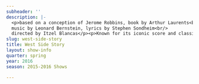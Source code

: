 ```yaml
---
subheader: ''
description: |-
  <p>based on a conception of Jerome Robbins, book by Arthur Laurents<br/>
  music by Leonard Bernstein, lyrics by Stephen Sondheim<br/>
  directed by Itzel Blancas</p><p>Known for its iconic score and classic story, <em>West Side Story </em>remains one of musical theater’s most popular works. Stephen Sondheim’s famous Broadway debut follows a turf war between two rival gangs of different ethnic backgrounds, the Jets &amp; the Sharks. Set in 1950’s Upper West Side of New York City, this musical take on <em>Romeo and Juliet</em> follows the story of Tony falling in love with Maria—but tensions between their two communities ultimately lead to tragedy for the two young lovers.</p> <p> </p><p><strong>Jurrell Lewis</strong> (Tony) is a third-year in the College double majoring in Fundamentals: Issues &amp; Texts and Visual Arts. Previously Jurrell has acted in <em>Godspell</em> (All Good Things) and <em>Cabaret</em> (Bobby).</p><p><strong>Sayri Suarez </strong>(Maria) is a fourth-year in the College studying Computer Science. She has previously been in <em>Buried in Bughouse Square </em>(Clown, "The Innocent") and <em>Godspell</em> (Ensemble, Day by Day). Sayri is also a member of the Chicago Raas dance team.</p><p><strong>Jordan Ginsburg </strong>(Anita) is a third-year in the College majoring in Political Science and Comparative Human Development. This is her first UT show, but in the past she has performed in shows like <em>Hello, Dolly</em> (Minnie Fay), <em>Grease</em> (Sandy) and <em>Guys and Dolls </em>(Cuban singer)</p> <p><strong>Emma Almon</strong> (Pauline) is a fourth-year in the College majoring in Public Policy with a minor in Human Rights. This is her first acting credit at the University of Chicago, though she's collaborated with TAPS as a member of the Maya and RBIM dance groups.</p><p><strong>Andrew Mao </strong>(Indio) is a third-year in the ​College studying TAPS and Statistics. Previous acting credits include<em> The Monkey King </em>(Erlang), <em>Yuusha </em>(The Warrior), <em>Mostellaria</em> (Callidamates), <em>Mowgli’s Adventure </em>(Buffalo), <em>Winter’s Thaw </em>(Winter’s Herald), <em>Magnifique: A Murder! - The Mystery: The Dinner: The Play</em> (Maître), <em>What a Wild Party</em> (Black), <em>Iron Bridal Feast </em>(Agamemnon), <em>The Sandman’s Wake</em> (Dream), <em>Oz </em>(The Huntsman), and<em> The Clouds</em> (The Clouds). Andrew served as a curator for the inaugural Kitchen Sync under Jane Beachy during his first year, and has since directed, choreographed and/or acted in thirteen shows with University Theater, Classical Entertainment Society, Le Vorris &amp; Vox Circus, Redmoon Theater, and the Goodman Theatre, where he assistant directed <em>A Christmas Carol </em>under Henry Wishcamper.</p><p><strong>Adam Schwartz </strong>(Doc, Krupke) is a second year in the College majoring in Physics. Previous acting experience includes ensemble roles in Other Voices Theater's <em>Avenue Q</em> and Brentwood School's <em>Bat Boy</em> as well as being a one year member in the Brentwood Theater Company.</p><p><strong>Larkin Smith </strong>(Graziella) is a first-year majoring in Fundamentals and Human Rights. She has previously worked on <em>Urinetown </em>(Soupy Sue) and <em>Hamlet</em> (Assistant Props Designer). You can also see her perform in the co-ed a cappella group The Ransom Notes.</p><p><strong>Eric Kirkes </strong>(Bernardo) is a third-year in the college majoring in Music with an emphasis in Musicology. Previous production credits with University Theater include <em>Godspell</em> (Disciple), <em>A Little Star Quality </em>(Ché), <em>Closer </em>(Props Manager), A Weekend of Workshops (Director, Assistant Production Manager), <em>By the Bog of Cats </em>(Father Willow), and other independent works. Eric recently served a term as a University Theater Committee Member, and is now the Publicity Manager for TAPS Student Staff.</p><p><strong>Monica Brown</strong> (Assistant Choreographer) is a first-year in the college majoring in English. This is her first show with UT; she has previously worked as a choreographer and dance captain for high school productions of <em>The Wizard of Oz </em>and <em>High School Musical.</em></p><p><strong>Alexander Daibes</strong> (A-Rab) is a first-year in the College majoring in Comparative Literature. Previous acting credits include <em>Translations </em>(Manus), <em>The Pajama Game </em>(Gennaro / Dance Captain), and <em>Tracers</em> (Doc).</p><p><strong>Margaret Lazarovits</strong> (Consuela) is a second-year Physics major and TAPS minor in the College. Previous UT credits include <em>Miss Julie</em> (Assistant Director) and <em>Macbeth</em> (Assistant Director). She was also involved in the theater repertory company On the Verge last summer for their 2015 season as a director, stage manager, assistant director, actor and senior social media intern.</p><p><strong>Gavin Pak </strong>(Chino) is a third-year majoring in TAPS and English Literature. Previous acting credits include <em>Les Miserables </em>and <em>Avenue Q.</em></p><p><strong>John Thomas</strong> (Big Deal) is a first-year in the College planning to major in Physics. He has previously been in productions of <em>Pippin</em> (Charlemagne), <em>Fantastic Mr. Fox</em> (Mr. Fox), and<em> The 39 Steps</em> (Hannay).</p> <p><strong>Maggie Strahan</strong> (Minnie) is a second-year in the College majoring in TAPS. Previous acting credits with University Theatre include <em>Urinetown </em>(Hope Cladwell), <em>Amadeus </em>(Teresa Salieri), and <em>Love's Labour's Lost</em> (Jaquenetta) with the Dean's Men.</p><p><strong>Sara Fontes </strong>(Francisca) is a student in the College.</p><p><strong>Laura Brawley</strong> (Margarita) is a student in the College.</p><p><strong>Eloise Hyman </strong>(Anybodys) is a third-year Jewish Studies major. Recent acting credits include <em>Hamlet </em>(Hamlet), <em>Much Ado About Nothing </em>(Margaret), <em>The Effect...Marigolds</em> (Ruth), and <em>Endgame </em>(Nell).</p><p><strong>Emily Lovett </strong>(Velma) is a first-year in the College majoring in Music and English Literature. Previous acting credits at UChicago include <em>Hamlet</em> (Guildenstern). She hopes you enjoy the show!</p><p><strong>Quinn Kane </strong>(Baby John) is a first-year in the College majoring in Fundamentals. His previous acting credits include <em>Urinetown </em>(Bobby Strong) and <em>Hamlet</em> (Polonius).</p><p><strong>Riley Paul </strong>(Snowboy) is a fourth-year student majoring in Public Policy and minoring in Philosophy. This is his second University Theater show, having performed in <em>Godspell </em>(John the Baptist/Judas). Outside of University Theater, Riley has acted in <em>Cabaret </em>(Emcee), <em>Opus</em> (Elliot), and <em>Ragtime </em>(Father). Riley is also a member of the Ransom Notes a cappella group as well as the University of Chicago Bhangra team.</p><p><strong>Daniela de Diego Arozamena </strong>(Terresita) is a second-year in the College majoring in Economics and Philosophy. She has no previous theater experience, but is a member of the dance team Rhythmic Bodies in Motion on campus.</p> <p><strong>Neal Jochmann </strong>(Riff) is a third-year in the College majoring in Computer Science with a minor in East Asian Languages and Civilizations. Previous acting credits include <em>Love's Labor's Lost</em> (Don Armado) and<em> Amadeus </em>(Strack), along with roles in UT Workshops and New Work Week productions.</p> <p><strong>Coral E. Sabino </strong>(Rosalia) is a third-year in the College majoring in Visual Arts. Previous acting credits include <em>Rent </em>(Mimi), <em>The Cripple of Inishmaan </em>(Johnnypateenmike), and <em>25th Annual Putnam Counting Spelling Bee</em> (Mitch).</p><p><strong>Jacob Johnson </strong>(Diesel) is a first-year majoring in the History and Philosophy of Science and Medicine- a choice his parents definitely approve of. He has previously starred as Senator Fipp (<em>Urinetown</em>), Sir Robin (<em>Spamalot</em>), the voice of CAM (<em>Singularity</em>) and as his award-winning comedic rapper/saxophonist alter ego "Average Johnson".</p><p><strong>Henry Stone </strong>(Lt Schrank, Gladhand) is a first-year MPP student at the Harris School. Previous Acting credits include <em>Number the Stars </em>(Uncle Henrik), <em>Fiddler on the Roof </em>(Fisherman), <em>Les Miserables </em>(Army Officer), <em>Guys and Dolls</em> (Angie), and <em>Urinetown</em> (Robbie).</p><p><strong>Emily Bishop</strong> (Clarice) is a fourth-year in the College majoring in Anthropology. Emily is a member of PhiNix Dance Crew and UChicago Maya. This is her first performance with UT/TAPS.</p><p><strong>Neal Jochmann </strong>(Riff) is a third-year in the College majoring in Computer Science with a minor in East Asian Languages and Civilizations. Previous acting credits include <em>Love's Labor's Lost</em> (Don Armado) and <em>Amadeus</em> (Strack), along with roles in UT Workshops and New Work Week productions.</p> <p><strong>Ken (Keo) Leng </strong>(Pepe) is a first-year in the College from Turners Falls, Massachusetts, majoring in Comparative Human Development and Music. His favorite past roles include Ren McCormick in <em>Footloose, </em>Hugo in <em>Bye Bye Birdie, </em>and being an ensemble member in <em>The Music Man</em>. Aside from this first UT production of his, Ken participates in Pep Band and Model UN.</p><p> </p><p><strong>Itzel Blancas</strong> (Director) is a third-year in the College double majoring in Comparative Literature and Theater and Performance Studies. She has been most heavily involved in UT as a Costume Designer (<em>By the Bog of Cats, Miss Julie, The Effect of Gamma Rays on Man-in-the-moon Marigolds,</em> and <em>Amadeus</em>), but also directed the musical workshop <em>What a Wild Party </em>in Fall of 2014. She is a member of TAPS Tech Staff, and is also a Curator for Theater[24].</p><p><strong>Charlie Lovejoy </strong>(Stage Manager) is a second-year English literature and TAPS major. Charlie’s UT stage management credits include <em>Miss Julie</em> (SM), <em>Context </em>(SM),<em> All choiceless She</em> (SM), <em>By the Bog of Cats </em>(floor manager), <em>Amadeus </em>(ASM), and <em>The Effect of Gamma Rays on Man-in-the-Moon Marigolds </em>(ASM). In UT, Charlie has also APD’d for <em>Romeo and Juliet</em>; designed, written, and curated for Theatre[24]; and stagehanded and APD’d for <em>Closer</em>. Over the past seven years, Charlie has stage managed eighteen productions through community, professional, and school theatre.</p><p><strong>Jeremy Estes </strong>(Sound Designer) is a third-year in the College majoring in Physics and Philosophy. Previous sound design credits include <em>Miss Julie</em> (directed by Dani Wieder). Jeremy is also an audio engineer for the Logan Center Performance Hall and produces music on his own time.</p><p><strong>Ellen Wiese </strong>(Floor Manager, Assistant Production Manager) is a third-year in the College majoring in English and Creative Writing. Previously, she worked as the ASM on <em>Miss Julie </em>and <em>By the Bog of Cats </em>and wrote for New Work Week.</p> <p><strong>Coriander Mayer </strong>(Master Electrician) is a second year TAPS and English major in the college. Past lighting credits include design for UT (<em>The Monkey King, By the Bog of Cats, </em>Fall 2016 Workshops), Adventure Stage Chicago, Le Vorris &amp; Vox, Commedia dell Arte, RBIM, UBallet, PhiNix, CSSA, and Madison Street Theater; master electrician for UT (<em>Urinetown</em>); and electrician for Apollo Theater and Mercury Theater.</p><p><strong>Henry Stone </strong>(Schrank/Gladhand) is a first-year MPP student at the Harris School. Previous acting credits include <em>Number the Stars </em>(Uncle Henrik), <em>Les Miserables </em>(Army Officer), <em>Guys and Dolls</em> (Angie), and <em>Urinetown</em> (Robbie).</p><p><strong>Bobbie Sheng </strong>(Props Designer) is a first-year in the College potentially majoring in Art History and Comparative Human Development. Her previous TAPS shows include <em>Miss Julie</em> (Assistant Set Designer) and <em>By the Bog of Cats </em>(Assistant Props Designer).</p><p><strong>Shayon Sengupta </strong>(Lighting Designer) is a student in the College.</p><p><strong>Edwin Gavis </strong>(Master Carpenter) is a first-year in the College majoring in Political Science. His previous TAPS shows include <em>Miss Julie</em> (Master Carpenter) and <em>Hamlet </em>(Set Designer). He's generally a pretty cool guy.</p><p><strong>Jordan Trou </strong>(Assistant Carpenter) is a student in the College.</p><p><strong>Sydney Purdue </strong>(Master Painter) is a second-year majoring in Statistics. Previously, she has worked with UT on a variety of shows in a variety of positions, but most recently, she was the scenic designer on <em>Twelfth Night, </em>UBallet's <em>Giselle, </em>and <em>By the Bog of Cats. </em>This quarter, she also painted for <em>Noises Off</em>.</p><p><strong>Corson Barnard </strong>(Vocal Coach) is a third-year in the College majoring in TAPS and minoring in Norwegian Studies. Previous credits include <em>Urinetown</em> (Vocal Director),<em> The Girl Show</em> (Ensemble),<em> Home Is Implied: A Musical Revue</em> (Ensemble), and <em>GATSBY: The Musical</em> (Composer, Director). She is also the music director of the Ransom Notes, a co-ed a cappella group on campus.</p><p><strong>Izzy Kratzer </strong>(Vocal Direction) is a student in the College.</p><p><strong>Colin Garon</strong> (Vocal Direction) is a second-year in the College majoring in HiPSS. Previously, Colin has designed props for <em>Endgame, Amadeus, Love's Labour's Lost, Miss Julie,</em> and <em>By the Bog of Cats.</em></p><p><strong>Maya Jain </strong>(Assistant Stage Manager) is a first-year in the College majoring in TAPS. Previous credits with UT include a Weekend of Workshops (Flask) and <em>By the Bog of Cats </em>(Assistant Scenic Designer) as well as Theater [24] each quarter (Actor). She will be working on <em>After the Revolution </em>during Fall Quarter 2016 (Scenic Designer).</p><p><strong>Isi Hart </strong>is a second-year Psychology major with a minor in TAPS. They have previously been part of the production and stage management teams for <em>Macbeth, Fifth Planet, Rumors, </em>Commedia del'Arte, and <em>Hamlet.</em></p><p><strong>Will Shore </strong>(Assistant Lighting Designer) is a second-year in the College majoring in Physics. Previous UT credits include <em>Rumors </em>(Officer Welch) and <em>Urinetown </em>(Tiny Tom). Will is also a member of two a cappella groups on campus, Rhythm &amp; Jews and Run for Cover.</p><p><strong>Emma Heras </strong>(Costume Designer) is a student in the College.</p><p><strong>Natalie Wagner</strong> (Virtual Music Director/"The Band") is a third-year student majoring in Law, Letters, and Society. She has primarily worked as a stage manager within University Theater; her credits include <em>Noises Off, By the Bog of Cats, Suburbia, Endgame</em>, and four mainstage shows as ASM. She works on Tech Staff as the Assistant to the North Theater Campus Manager and serves as a Curator for the quarterly Theater[24] festival. Additionally, she has worked on multiple summer theater festivals in NYC, including two New York Musical Theatre Festival productions: <em>Spot on the Wall </em>(PA) and the concert <em>Beyond Words </em>(SM). She has twelve years of musical training including piano, music theory, and conducting, all of which she quit in order to stage manage but misses very much and is excited to return to for WSS!</p><p><strong>Maya Scheidl</strong> (Scenic Designer) is a third-year in the College pursuing a major in Environmental Studies with a minor in Visual Arts. She has been the scenic designer for <em>Miss Julie </em>and <em>Kaleidoscope </em>(UChicago Maya's dance show collaboration with UT), the props designer for <em>Macbeth</em>, and the assistant scenic designer for <em>Amadeus.</em></p><p><strong>Christian Sanchez </strong>(Dramaturg) is a student in the College.</p><p><strong>Sophie Hoyt </strong>(Assistant Director) is a first-year in the College and is majoring in English and Italian. She has previously acted in <em>Miss Julie</em> (Mother), Dani Wieder's BA Thesis Performance <em>All Choiceless She, </em>as well as two Fire Escape films: <em>Last Call</em> and <em>Tom.</em></p><p><strong>Hannah Kime </strong>(Assistant Props Designer) is a student in the College.</p><p><strong>Lauren Saunders </strong>(Assistant Costume Designer) is a student in the College.</p><p><strong>Elise Matsusaka </strong>(Assistant Costume Designer) is a student in the College.</p><p><strong>Julia Bodson</strong> (Choreographer) is a fourth-year in the College majoring in Statistics. Previous choreography credits with UT include <em>Grey Gardens, Godspell, </em>and <em>Macbeth.</em></p> <p><strong>Connor Fieweger </strong>(Action) is a 1st year Physics and Fundamentals double major. He has appeared previously in <em>Urinetown </em>(Old Man Strong/Hot Blades Harry), <em>Les Miserables </em>(Enjolras), <em>Shrek The Musical </em>(Lord Farquaad), and <em>Meet Me in St. Louis </em>(John Truitt). He would like to thank the entire directing and production team of <em>West Side Story </em>and that one picture of Lil' Wayne falling off a skateboard.</p><p><strong>Tippo Wang</strong> (Tech Staff Liaison) is a student in the College.</p><p><strong>Dee Nitz </strong>(Committee Liaison) is a student in the College.</p><p> </p>
slug: west-side-story
title: West Side Story
layout: show-info
quarter: spring
year: 2016
season: 2015-2016 Shows

---
```

